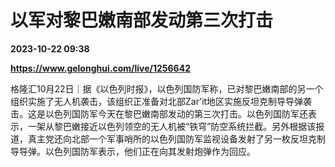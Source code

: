 # 以军对黎巴嫩南部发动第三次打击

**2023-10-22 09:38**

**https://www.gelonghui.com/live/1256642**

格隆汇10月22日｜据《以色列时报》，以色列国防军称，已对黎巴嫩南部的另一个组织实施了无人机袭击，该组织正准备对北部Zar'it地区实施反坦克制导导弹袭击。这是以色列国防军今天在黎巴嫩南部发动的第三次打击。以色列国防军还表示，一架从黎巴嫩接近以色列领空的无人机被“铁穹”防空系统拦截。另外根据该报道，真主党还向北部一个军事哨所的以色列国防军监视设备发射了另一枚反坦克制导导弹。以色列国防军表示，他们正在向其发射炮弹作为回应。